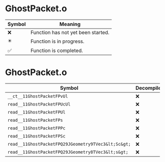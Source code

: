 # GhostPacket.o
| Symbol | Meaning 
| ------------- | ------------- 
| :x: | Function has not yet been started. 
| :eight_pointed_black_star: | Function is in progress. 
| :white_check_mark: | Function is completed. 


# GhostPacket.o
| Symbol | Decompiled? |
| ------------- | ------------- |
| `__ct__11GhostPacketFPvUl` | :x: |
| `read__11GhostPacketFPUcUl` | :x: |
| `read__11GhostPacketFPUl` | :x: |
| `read__11GhostPacketFPs` | :x: |
| `read__11GhostPacketFPPc` | :x: |
| `read__11GhostPacketFPSc` | :x: |
| `read__11GhostPacketFPQ29JGeometry9TVec3&lt;Sc&gt;` | :x: |
| `read__11GhostPacketFPQ29JGeometry8TVec3&lt;s&gt;` | :x: |
